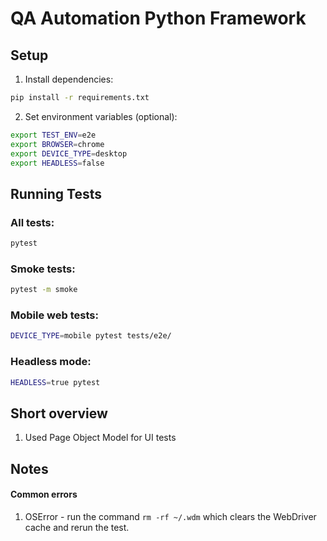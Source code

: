# QA Automation Python Framework

## Setup

1. Install dependencies:
```bash
pip install -r requirements.txt
```

2. Set environment variables (optional):
```bash
export TEST_ENV=e2e
export BROWSER=chrome
export DEVICE_TYPE=desktop
export HEADLESS=false
```

## Running Tests

### All tests:
```bash
pytest
```

### Smoke tests:
```bash
pytest -m smoke
```

### Mobile web tests:
```bash
DEVICE_TYPE=mobile pytest tests/e2e/
```

### Headless mode:
```bash
HEADLESS=true pytest
```

## Short overview

1. Used Page Object Model for UI tests

## Notes

#### Common errors
1. OSError - run the command `rm -rf ~/.wdm` which clears the WebDriver cache and rerun the test.

